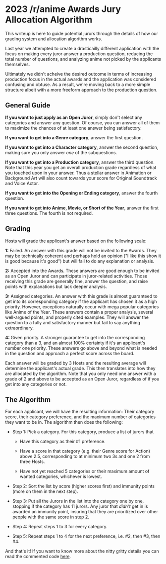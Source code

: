 # 2023 /r/anime Awards Jury Allocation Algorithm

This writeup is here to guide potential jurors through the details of how our grading system and allocation algorithm works. 

Last year we attempted to create a drasticailly different application with the focus on making every juror answer a production question, reducing the total number of questions, and analyzing anime not picked by the applicants themselves.

Ultimately we didn't acheive the desired outcome in terms of increasing production focus in the actual awards and the application was considered confusing and obtuse. As a result, we're moving back to a more simple structure albeit with a more freeform approach to the production question.

## General Guide

**If you want to just apply as an Open Juror**, simply don't select any categories and answer any question. Of course, you can answer all of them to maximize the chances of at least one answer being satisfactory.

**If you want to get into a Genre category**, answer the first question.

**If you want to get into a Character category**, answer the second question, making sure you only answer *one* of the subquestions.

**If you want to get into a Production category**, answer the third question. Note that this year you get an overall production grade regardless of what you touched upon in your answer. Thus a stellar answer in Animation or Background Art will also count towards your score for Original Soundtrack and Voice Actor.

**If you want to get into the Opening or Ending category**, answer the fourth question.

**If you want to get into Anime, Movie, or Short of the Year**, answer the first three questions. The fourth is not required.

## Grading

Hosts will grade the applicant's answer based on the following scale:

**1:** Failed. An answer with this grade will not be invited to the Awards. They may be technically coherent and perhaps hold an opinion ("I like this show it is good because it's good") but will fail to do any explanation or analysis.

**2:** Accepted into the Awards. These answers are good enough to be invited as an Open Juror and can participate in juror-related activities. Those receiving this grade are generally fine, answer the question, and raise points with explanations but lack deeper analysis.

**3:** Assigned categories. An answer with this grade is almost guaranteed to get into its corresponding category if the applicant has chosen it as a high priority. However, exceptions naturally occur with mega popular categories like Anime of the Year. These answers contain a proper analysis, several well-argued points, and properly cited examples. They will answer the question to a fully and satisfactory manner but fail to say anything extraordinary.

**4:** Given priority. A stronger guarantee to get into the corresponding category than a 3, and an almost 100% certainty if it's an applicant's number one priority. These answers go above and beyond what is needed in the question and approach a perfect score across the board.

Each answer will be graded by 3 Hosts and the resulting average will determine the applicant's actual grade. This then translates into how they are allocated by the algorithm. Note that you only need one answer with a grade of 2 and above to be accepted as an Open Juror, regardless of if you get into any categories or not.

## The Algorithm

For each applicant, we will have the resulting information: Their category score, their category preference, and the maximum number of categories they want to be in. The algorithm then does the following:

* Step 1: Pick a category. For this category, produce a list of jurors that

  * Have this category as their #1 preference.

  * Have a score in that category (e.g. their Genre score for Action) above 2.5, corresponding to at minimum two 3s and one 2 from three Hosts.

  * Have not yet reached 5 categories or their maximum amount of wanted categories, whichever is lowest.

* Step 2: Sort the list by score (higher scores first) and immunity points (more on them in the next step).

* Step 3: Put all the Jurors in the list into the category one by one, stopping if the category has 11 jurors. Any juror that *didn't* get in is awarded an immunity point, insuring that they are prioritized over other people with the same score in step 2.

* Step 4: Repeat steps 1 to 3 for every category.

* Step 5: Repeat steps 1 to 4 for the next preference, i.e. #2, then #3, then #4.

And that's it! If you want to know more about the nitty gritty details you can read the commented code [here](https://github.com/r-anime/awards-web/blob/master/util/allocations.js).

